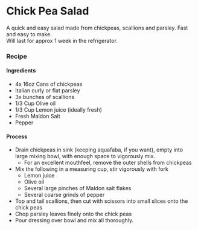 # Chick Pea Salad
A quick and easy salad made from chickpeas, scallions and parsley. Fast and easy to make.  
Will last for approx 1 week in the refrigerator. 

### Recipe 

#### Ingredients
- 4x 16oz Cans of chickpeas 
- Italian curly or flat parsley 
- 3x bunches of scallions 
- 1/3 Cup Olive oil
- 1/3 Cup Lemon juice (ideally fresh)
- Fresh Maldon Salt
- Pepper

#### Process
- Drain chickpeas in sink (keeping aquafaba, if you want), empty into large mixing bowl, with enough space to vigorously mix.
  - For an excellent mouthfeel, remove the outer shells from chickpeas
- Mix the following in a measuring cup, stir vigorously with fork
  - Lemon juice
  - Olive oil
  - Several large pinches of Maldon salt flakes
  - Several coarse grinds of pepper
- Top and tail scallions, then cut with scissors into small slices onto the chick peas
- Chop parsley leaves finely onto the chick peas
- Pour dressing over bowl and mix all thoroughly.
